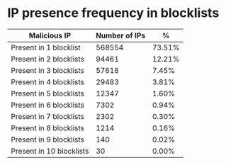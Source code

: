 # IP presence frequency in blocklists
| Malicious IP | Number of IPs | % |
|----|----|----|
| Present in 1 blocklist | 568554 | 73.51% |
| Present in 2 blocklists | 94461 | 12.21% |
| Present in 3 blocklists | 57618 | 7.45% |
| Present in 4 blocklists | 29483 | 3.81% |
| Present in 5 blocklists | 12347 | 1.60% |
| Present in 6 blocklists | 7302 | 0.94% |
| Present in 7 blocklists | 2302 | 0.30% |
| Present in 8 blocklists | 1214 | 0.16% |
| Present in 9 blocklists | 140 | 0.02% |
| Present in 10 blocklists | 30 | 0.00% |
